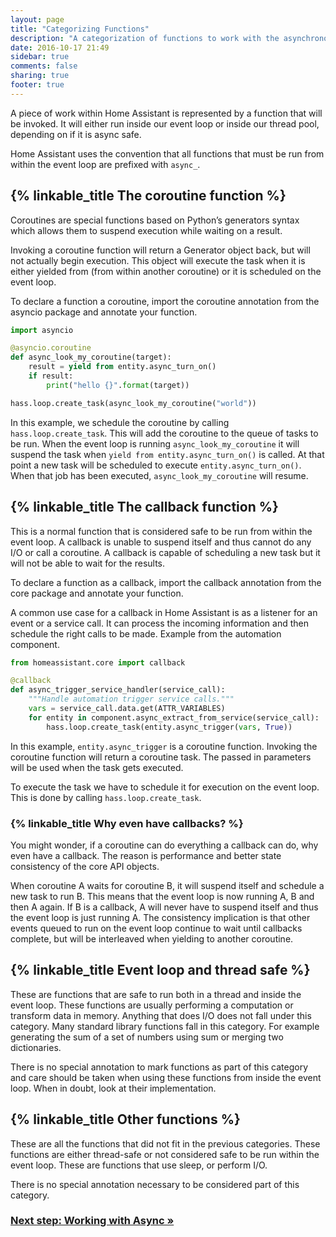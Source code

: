 ```yaml
---
layout: page
title: "Categorizing Functions"
description: "A categorization of functions to work with the asynchronous core of Home Assistant."
date: 2016-10-17 21:49
sidebar: true
comments: false
sharing: true
footer: true
---
```


A piece of work within Home Assistant is represented by a function that will be invoked. It will either run inside our event loop or inside our thread pool, depending on if it is async safe.

Home Assistant uses the convention that all functions that must be run from within the event loop are prefixed with `async_`.

## {% linkable_title The coroutine function %}

Coroutines are special functions based on Python’s generators syntax which allows them to suspend execution while waiting on a result.

Invoking a coroutine function will return a Generator object back, but will not actually begin execution. This object will execute the task when it is either yielded from (from within another coroutine) or it is scheduled on the event loop.

To declare a function a coroutine, import the coroutine annotation from the asyncio package and annotate your function.

```python
import asyncio

@asyncio.coroutine
def async_look_my_coroutine(target):
    result = yield from entity.async_turn_on()
    if result:
        print("hello {}".format(target))

hass.loop.create_task(async_look_my_coroutine("world"))
```

In this example, we schedule the coroutine by calling `hass.loop.create_task`. This will add the coroutine to the queue of tasks to be run. When the event loop is running `async_look_my_coroutine` it will suspend the task when `yield from entity.async_turn_on()` is called. At that point a new task will be scheduled to execute `entity.async_turn_on()`. When that job has been executed, `async_look_my_coroutine` will resume.

## {% linkable_title The callback function %}

This is a normal function that is considered safe to be run from within the event loop. A callback is unable to suspend itself and thus cannot do any I/O or call a coroutine. A callback is capable of scheduling a new task but it will not be able to wait for the results.

To declare a function as a callback, import the callback annotation from the core package and annotate your function.

A common use case for a callback in Home Assistant is as a listener for an event or a service call. It can process the incoming information and then schedule the right calls to be made. Example from the automation component.

```python
from homeassistant.core import callback

@callback
def async_trigger_service_handler(service_call):
    """Handle automation trigger service calls."""
    vars = service_call.data.get(ATTR_VARIABLES)
    for entity in component.async_extract_from_service(service_call):
        hass.loop.create_task(entity.async_trigger(vars, True))
```

In this example, `entity.async_trigger` is a coroutine function. Invoking the coroutine function will return a coroutine task. The passed in parameters will be used when the task gets executed.

To execute the task we have to schedule it for execution on the event loop. This is done by calling `hass.loop.create_task`.

### {% linkable_title Why even have callbacks? %}

You might wonder, if a coroutine can do everything a callback can do, why even have a callback. The reason is performance and better state consistency of the core API objects.

When coroutine A waits for coroutine B, it will suspend itself and schedule a new task to run B. This means that the event loop is now running A, B and then A again. If B is a callback, A will never have to suspend itself and thus the event loop is just running A. The consistency implication is that other events queued to run on the event loop continue to wait until callbacks complete, but will be interleaved when yielding to another coroutine.

## {% linkable_title Event loop and thread safe %}

These are functions that are safe to run both in a thread and inside the event loop. These functions are usually performing a computation or transform data in memory. Anything that does I/O does not fall under this category. Many standard library functions fall in this category. For example generating the sum of a set of numbers using sum or merging two dictionaries.

There is no special annotation to mark functions as part of this category and care should be taken when using these functions from inside the event loop. When in doubt, look at their implementation.

## {% linkable_title Other functions %}

These are all the functions that did not fit in the previous categories. These functions are either thread-safe or not considered safe to be run within the event loop. These are functions that use sleep, or perform I/O.

There is no special annotation necessary to be considered part of this category.

### [Next step: Working with Async &raquo;](/developers/asyncio_working_with_async/)
